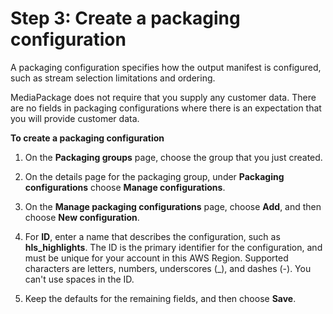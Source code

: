 # Step 3: Create a packaging configuration<a name="gs-create-cfig"></a>

A packaging configuration specifies how the output manifest is configured, such as stream selection limitations and ordering\.

MediaPackage does not require that you supply any customer data\. There are no fields in packaging configurations where there is an expectation that you will provide customer data\.

**To create a packaging configuration**

1. On the **Packaging groups** page, choose the group that you just created\.

1. On the details page for the packaging group, under **Packaging configurations** choose **Manage configurations**\.

1. On the **Manage packaging configurations** page, choose **Add**, and then choose **New configuration**\.

1. For **ID**, enter a name that describes the configuration, such as **hls\_highlights**\. The ID is the primary identifier for the configuration, and must be unique for your account in this AWS Region\. Supported characters are letters, numbers, underscores \(\_\), and dashes \(\-\)\. You can't use spaces in the ID\.

1. Keep the defaults for the remaining fields, and then choose **Save**\.